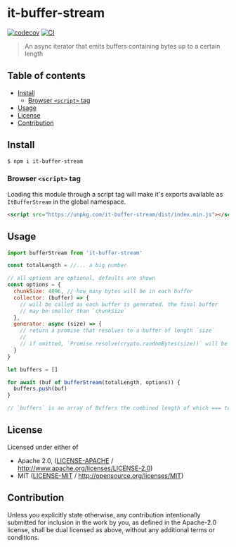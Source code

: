# it-buffer-stream <!-- omit in toc -->

[![codecov](https://img.shields.io/codecov/c/github/achingbrain/it.svg?style=flat-square)](https://codecov.io/gh/achingbrain/it)
[![CI](https://img.shields.io/github/actions/workflow/status/achingbrain/it/js-test-and-release.yml?branch=master\&style=flat-square)](https://github.com/achingbrain/it/actions/workflows/js-test-and-release.yml?query=branch%3Amaster)

> An async iterator that emits buffers containing bytes up to a certain length

## Table of contents <!-- omit in toc -->

- [Install](#install)
  - [Browser `<script>` tag](#browser-script-tag)
- [Usage](#usage)
- [License](#license)
- [Contribution](#contribution)

## Install

```console
$ npm i it-buffer-stream
```

### Browser `<script>` tag

Loading this module through a script tag will make it's exports available as `ItBufferStream` in the global namespace.

```html
<script src="https://unpkg.com/it-buffer-stream/dist/index.min.js"></script>
```

## Usage

```javascript
import bufferStream from 'it-buffer-stream'

const totalLength = //... a big number

// all options are optional, defaults are shown
const options = {
  chunkSize: 4096, // how many bytes will be in each buffer
  collector: (buffer) => {
    // will be called as each buffer is generated. the final buffer
    // may be smaller than `chunkSize`
  },
  generator: async (size) => {
    // return a promise that resolves to a buffer of length `size`
    //
    // if omitted, `Promise.resolve(crypto.randomBytes(size))` will be used
  }
}

let buffers = []

for await (buf of bufferStream(totalLength, options)) {
  buffers.push(buf)
}

// `buffers` is an array of Buffers the combined length of which === totalLength
```

## License

Licensed under either of

- Apache 2.0, ([LICENSE-APACHE](LICENSE-APACHE) / <http://www.apache.org/licenses/LICENSE-2.0>)
- MIT ([LICENSE-MIT](LICENSE-MIT) / <http://opensource.org/licenses/MIT>)

## Contribution

Unless you explicitly state otherwise, any contribution intentionally submitted for inclusion in the work by you, as defined in the Apache-2.0 license, shall be dual licensed as above, without any additional terms or conditions.
